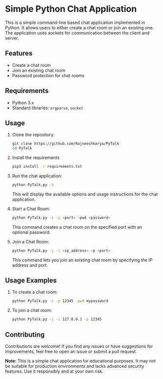 # Simple Python Chat Application

This is a simple command-line based chat application implemented in Python. It allows users to either create a chat room or join an existing one. The application uses sockets for communication between the client and server.

## Features

- Create a chat room
- Join an existing chat room
- Password protection for chat rooms

## Requirements

- Python 3.x
- Standard libraries: `argparse`, `socket`

## Usage

1. Clone the repository:

    ```bash
    git clone https://github.com/Rajneeshkarya/PyTalk
    cd PyTalk
    ```
2. Install the requirements
    ```bash
    pip3 install -r requirements.txt
    ```
3. Run the chat application:

    ```bash
    python PyTalk.py -h
    ```

    This will display the available options and usage instructions for the chat application.

4. Start a Chat Room:

    ```bash
    python PyTalk.py -c -p <port> -pwd <password>
    ```

    This command creates a chat room on the specified port with an optional password.

4. Join a Chat Room:

    ```bash
    python PyTalk.py -j -i <ip_address> -p <port>
    ```

    This command lets you join an existing chat room by specifying the IP address and port.

## Usage Examples

1. To create a chat room:

    ```bash
    python PyTalk.py -c -p 12345 -pwd mypassword
    ```

2. To join a chat room:

    ```bash
    python PyTalk.py -j -i 127.0.0.1 -p 12345
    ```

## Contributing

Contributions are welcome! If you find any issues or have suggestions for improvements, feel free to open an issue or submit a pull request.


**Note:** This is a simple chat application for educational purposes. It may not be suitable for production environments and lacks advanced security features. Use it responsibly and at your own risk.
